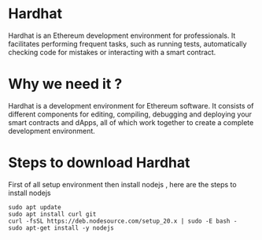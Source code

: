 # Hardhat 

Hardhat is an Ethereum development environment for professionals. It facilitates performing frequent tasks,
such as running tests, automatically checking code for mistakes or interacting with a smart contract.

# Why we need it ?

Hardhat is a development environment for Ethereum software. It consists of different components for editing,
compiling, debugging and deploying your smart contracts and dApps, all of which work together to create a complete development environment.

# Steps to download Hardhat 

First of all setup environment then install nodejs ,
here are the steps to install nodejs
```
sudo apt update
sudo apt install curl git
curl -fsSL https://deb.nodesource.com/setup_20.x | sudo -E bash -
sudo apt-get install -y nodejs
```
